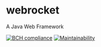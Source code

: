 # webrocket
A Java Web Framework

[![BCH compliance](https://bettercodehub.com/edge/badge/andersonfonseka/webrocket?branch=main)](https://bettercodehub.com/)
[![Maintainability](https://api.codeclimate.com/v1/badges/26b42530a23a30a711de/maintainability)](https://codeclimate.com/github/andersonfonseka/webrocket/maintainability)